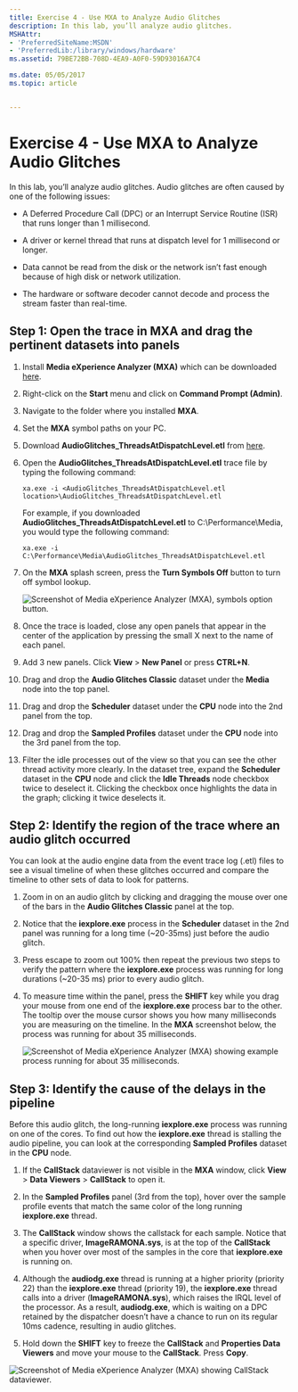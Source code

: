 ```yaml
---
title: Exercise 4 - Use MXA to Analyze Audio Glitches
description: In this lab, you’ll analyze audio glitches.
MSHAttr:
- 'PreferredSiteName:MSDN'
- 'PreferredLib:/library/windows/hardware'
ms.assetid: 79BE72BB-708D-4EA9-A0F0-59D93016A7C4

ms.date: 05/05/2017
ms.topic: article


---
```


# Exercise 4 - Use MXA to Analyze Audio Glitches


In this lab, you’ll analyze audio glitches. Audio glitches are often caused by one of the following issues:

-   A Deferred Procedure Call (DPC) or an Interrupt Service Routine (ISR) that runs longer than 1 millisecond.

-   A driver or kernel thread that runs at dispatch level for 1 millisecond or longer.

-   Data cannot be read from the disk or the network isn’t fast enough because of high disk or network utilization.

-   The hardware or software decoder cannot decode and process the stream faster than real-time.

## Step 1: Open the trace in MXA and drag the pertinent datasets into panels


1.  Install **Media eXperience Analyzer (MXA)** which can be downloaded [here](https://go.microsoft.com/fwlink/?linkid=525711).

2.  Right-click on the **Start** menu and click on **Command Prompt (Admin)**.

3.  Navigate to the folder where you installed **MXA**.

4.  Set the **MXA** symbol paths on your PC.

5.  Download **AudioGlitches\_ThreadsAtDispatchLevel.etl** from [here](http://download.microsoft.com/download/9/6/0/96000C33-FB05-44B7-96A1-9C0CF5EE865B/AudioGlitches_ThreadsAtDispatchLevel.etl).

6.  Open the **AudioGlitches\_ThreadsAtDispatchLevel.etl** trace file by typing the following command:

    ```
    xa.exe -i <AudioGlitches_ThreadsAtDispatchLevel.etl location>\AudioGlitches_ThreadsAtDispatchLevel.etl
    ```

    For example, if you downloaded **AudioGlitches\_ThreadsAtDispatchLevel.etl** to C:\\Performance\\Media, you would type the following command:

    ```
    xa.exe -i C:\Performance\Media\AudioGlitches_ThreadsAtDispatchLevel.etl
    ```

7.  On the **MXA** splash screen, press the **Turn Symbols Off** button to turn off symbol lookup.

    ![Screenshot of Media eXperience Analyzer (MXA), symbols option button.](images/optimizingwindowsdeviceslab4.png)

8.  Once the trace is loaded, close any open panels that appear in the center of the application by pressing the small X next to the name of each panel.

9.  Add 3 new panels. Click **View** &gt; **New Panel** or press **CTRL+N**.

10. Drag and drop the **Audio Glitches Classic** dataset under the **Media** node into the top panel.

11. Drag and drop the **Scheduler** dataset under the **CPU** node into the 2nd panel from the top.

12. Drag and drop the **Sampled Profiles** dataset under the **CPU** node into the 3rd panel from the top.

13. Filter the idle processes out of the view so that you can see the other thread activity more clearly. In the dataset tree, expand the **Scheduler** dataset in the **CPU** node and click the **Idle Threads** node checkbox twice to deselect it. Clicking the checkbox once highlights the data in the graph; clicking it twice deselects it.

## Step 2: Identify the region of the trace where an audio glitch occurred


You can look at the audio engine data from the event trace log (.etl) files to see a visual timeline of when these glitches occurred and compare the timeline to other sets of data to look for patterns.

1.  Zoom in on an audio glitch by clicking and dragging the mouse over one of the bars in the **Audio Glitches Classic** panel at the top.

2.  Notice that the **iexplore.exe** process in the **Scheduler** dataset in the 2nd panel was running for a long time (~20-35ms) just before the audio glitch.

3.  Press escape to zoom out 100% then repeat the previous two steps to verify the pattern where the **iexplore.exe** process was running for long durations (~20-35 ms) prior to every audio glitch.

4.  To measure time within the panel, press the **SHIFT** key while you drag your mouse from one end of the **iexplore.exe** process bar to the other. The tooltip over the mouse cursor shows you how many milliseconds you are measuring on the timeline. In the **MXA** screenshot below, the process was running for about 35 milliseconds.

    ![Screenshot of Media eXperience Analyzer (MXA) showing example process running for about 35 milliseconds.](images/optimizingwindowsdeviceslab5.png)

## Step 3: Identify the cause of the delays in the pipeline


Before this audio glitch, the long-running **iexplore.exe** process was running on one of the cores. To find out how the **iexplore.exe** thread is stalling the audio pipeline, you can look at the corresponding **Sampled Profiles** dataset in the **CPU** node.

1.  If the **CallStack** dataviewer is not visible in the **MXA** window, click **View** &gt; **Data Viewers** &gt; **CallStack** to open it.

2.  In the **Sampled Profiles** panel (3rd from the top), hover over the sample profile events that match the same color of the long running **iexplore.exe** thread.

3.  The **CallStack** window shows the callstack for each sample. Notice that a specific driver, **ImageRAMONA.sys**, is at the top of the **CallStack** when you hover over most of the samples in the core that **iexplore.exe** is running on.

4.  Although the **audiodg.exe** thread is running at a higher priority (priority 22) than the **iexplore.exe** thread (priority 19), the **iexplore.exe** thread calls into a driver (**ImageRAMONA.sys**), which raises the IRQL level of the processor. As a result, **audiodg.exe**, which is waiting on a DPC retained by the dispatcher doesn’t have a chance to run on its regular 10ms cadence, resulting in audio glitches.

5.  Hold down the **SHIFT** key to freeze the **CallStack** and **Properties Data Viewers** and move your mouse to the **CallStack**. Press **Copy**.

![Screenshot of Media eXperience Analyzer (MXA) showing CallStack dataviewer.](images/optimizingwindowsdeviceslab6.png)

 

 







